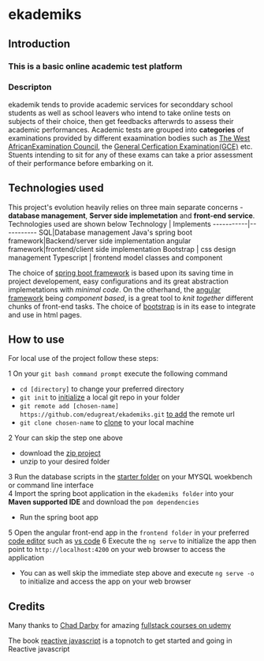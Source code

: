 # ekademiks
## Introduction
### This is a basic online academic test platform
### Descripton
ekademik tends to provide academic services for seconddary school students as well as school leavers who intend to take online tests on subjects of their choice, then get feedbacks afterwrds to assess their academic performances.
Academic tests are grouped into **categories** of examinations provided by different exaamination bodies such as [The West AfricanExamination Council](www.waec.org), the [General Cerfication Examination(GCE)](https://www.myschoolgist.com/ng/waec-gce/) etc. Stuents intending to sit for any of these exams can take a prior assessment of their performance before embarking on it.
## Technologies used
This project's evolution heavily relies on three main separate concerns - **database management**, **Server side implemetation** and **front-end service**. 
Technologies used are shown below
Technology | Implements
-----------|-----------
SQL|Database management
Java's spring boot framework|Backend/server side implementation
angular framework|frontend/client side implementation
Bootstrap | css design management
Typescript | frontend model classes and component

The choice of [spring boot framework](https://spring.io/projects/spring-boot) is based upon its saving time in project developement, easy configurations and its great abstraction implemetations with _minimal code_.
On the otherhand, the [angular framework](https://angular.io/) being _component based_, is a great tool to _knit together_ different chunks of front-end tasks. The choice of [bootstrap](https://getbootstrap.com/) is in its ease to integrate and use in html pages.

## How to use
For local use of the project follow these steps:

1  On your ``git bash command prompt`` execute the following command
   * ``cd [directory]`` to change your preferred directory
   * ``git init`` to [initialize](https://git-scm.com/docs/git-init) a local git repo in your folder
   * ``git remote add [chosen-name] https://github.com/edugreat/ekademiks.git`` [to add](https://git-scm.com/docs/git-remote) the remote url
   * ``git clone chosen-name`` to [clone](https://git-scm.com/docs/git-clone) to your local machine
   
2 Your can skip the step one above
   * download the [zip project](https://github.com/edugreat/ekademiks/archive/refs/heads/dev.zip)
   * unzip to your desired folder
   
3 Run the database scripts in the [starter folder](https://github.com/edugreat/ekademiks/tree/dev/starter) on your MYSQL woekbench or command line interface   
4 Import the spring boot application in the ``ekademiks folder`` into your **Maven supported IDE** and download the ``pom dependencies``
   * Run the spring boot app

5 Open the angular front-end app in the ``frontend folder`` in your preferred [code editor](https://www.softwaretestinghelp.com/best-code-editor/) such as [vs code](https://code.visualstudio.com/)
6 Execute the ``ng serve`` to initialize the app then point to ``http://localhost:4200`` on your web browser to access the application
   * You can as well skip the immediate step above and execute ``ng serve -o`` to initialize and access the app on your web browser
   
 ## Credits
 Many thanks to [Chad Darby](http://t.co/bXQaNWm0S0) for amazing [fullstack courses on udemy](https://www.udemy.com/course/full-stack-angular-spring-boot-tutorial/)
 
 The book [reactive javascript](https://pragprog.com/search/?q=reactive+javascript) is a topnotch to get started and going in Reactive javascript
